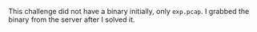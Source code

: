 This challenge did not have a binary initially, only `exp.pcap`. I grabbed the binary from the server after I solved it.